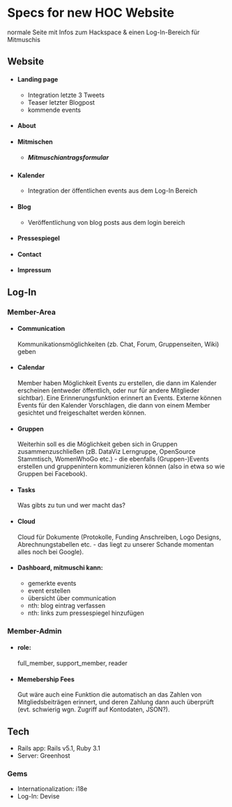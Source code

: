# Specs for new HOC Website
normale Seite mit Infos zum Hackspace &
einen Log-In-Bereich für Mitmuschis

## Website
- #### Landing page
  - Integration letzte 3 Tweets
  - Teaser letzter Blogpost
  - kommende events
- #### About
- #### Mitmischen
    - ##### Mitmuschiantragsformular
- #### Kalender
  - Integration der öffentlichen events aus dem Log-In Bereich
- #### Blog
  - Veröffentlichung von blog posts aus dem login bereich
- #### Pressespiegel
- #### Contact
- #### Impressum

## Log-In
### Member-Area
- #### Communication
  Kommunikationsmöglichkeiten (zb. Chat, Forum, Gruppenseiten, Wiki) geben
- #### Calendar
  Member haben Möglichkeit Events zu erstellen, die dann im Kalender erscheinen
(entweder öffentlich, oder nur für andere Mitglieder sichtbar). Eine
Erinnerungsfunktion erinnert an Events. Externe können Events für den
Kalender Vorschlagen, die dann von einem Member gesichtet und
freigeschaltet werden können.
- #### Gruppen
  Weiterhin soll es die Möglichkeit geben
sich in Gruppen zusammenzuschließen (zB. DataViz Lerngruppe, OpenSource
Stammtisch, WomenWhoGo etc.) - die ebenfalls (Gruppen-)Events erstellen
und gruppenintern kommunizieren können (also in etwa so wie Gruppen bei
Facebook).
- #### Tasks
    Was gibts zu tun und wer macht das?
- #### Cloud
  Cloud für Dokumente (Protokolle, Funding Anschreiben, Logo Designs,
Abrechnungstabellen etc. - das liegt zu unserer Schande momentan alles
noch bei Google).
- #### Dashboard, mitmuschi kann:
  - gemerkte events
  - event erstellen
  - übersicht über communication
  - nth: blog eintrag verfassen
  - nth: links zum pressespiegel hinzufügen

### Member-Admin
- #### role:
    full_member, support_member, reader
- #### Memebership Fees
  Gut wäre auch eine Funktion die automatisch an das Zahlen von
Mitgliedsbeiträgen erinnert, und deren Zahlung dann auch überprüft (evt.
schwierig wgn. Zugriff auf Kontodaten, JSON?).

## Tech
- Rails app: Rails v5.1, Ruby 3.1
- Server: Greenhost

### Gems
- Internationalization: i18e
- Log-In: Devise
